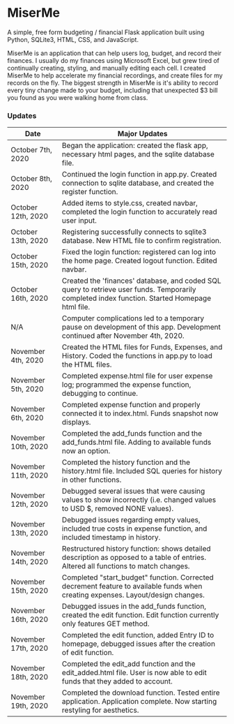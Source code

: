 # MiserMe
A simple, free form budgeting / financial Flask application built using Python, SQLite3, HTML, CSS, and JavaScript.

MiserMe is an application that can help users log, budget, and record their finances. I usually do my finances using Microsoft Excel, but grew tired of continually creating, styling, and manually editing each cell. I created MiserMe to help accelerate my financial recordings, and create files for my records on the fly. The biggest strength in MiserMe is it's ability to record every tiny change made to your budget, including that unexpected $3 bill you found as you were walking home from class.

### Updates

| Date | Major Updates |
| ------------- | ------------- |
| October 7th, 2020 | Began the application: created the flask app, necessary html pages, and the sqlite database file. |
| October 8th, 2020 | Continued the login function in app.py. Created connection to sqlite database, and created the register function. |
| October 12th, 2020 | Added items to style.css, created navbar, completed the login function to accurately read user input. |
| October 13th, 2020 | Registering successfully connects to sqlite3 database. New HTML file to confirm registration. |
| October 15th, 2020 | Fixed the login function: registered can log into the home page. Created logout function. Edited navbar. |
| October 16th, 2020 | Created the 'finances' database, and coded SQL query to retrieve user funds. Temporarily completed index function. Started Homepage html file. |
| N/A | Computer complications led to a temporary pause on development of this app. Development continued after November 4th, 2020. |
| November 4th, 2020 | Created the HTML files for Funds, Expenses, and History. Coded the functions in app.py to load the HTML files. |
| November 5th, 2020 | Completed expense.html file for user expense log; programmed the expense function, debugging to continue. |
| November 6th, 2020 | Completed expense function and properly connected it to index.html. Funds snapshot now displays. |
| November 10th, 2020 | Completed the add_funds function and the add_funds.html file. Adding to available funds now an option. |
| November 11th, 2020 | Completed the history function and the history.html file. Included SQL queries for history in other functions. |
| November 12th, 2020 | Debugged several issues that were causing values to show incorrectly (i.e. changed values to USD $, removed NONE values). |
| November 13th, 2020 | Debugged issues regarding empty values, included true costs in expense function, and included timestamp in history. |
| November 14th, 2020 | Restructured history function: shows detailed description as opposed to a table of entries. Altered all functions to match changes. |
| November 15th, 2020 | Completed "start_budget" function. Corrected decrement feature to available funds when creating expenses. Layout/design changes. |
| November 16th, 2020 | Debugged issues in the add_funds function, created the edit function. Edit function currently only features GET method. |
| November 17th, 2020 | Completed the edit function, added Entry ID to homepage, debugged issues after the creation of edit function. |
| November 18th, 2020 | Completed the edit_add function and the edit_added.html file. User is now able to edit funds that they added to account. |
| November 19th, 2020 | Completed the download function. Tested entire application. Application complete. Now starting restyling for aesthetics. |
